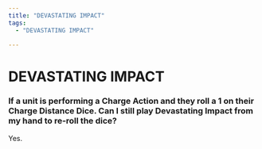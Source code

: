 ```yaml
---
title: "DEVASTATING IMPACT"
tags:
  - "DEVASTATING IMPACT"

---
```


# DEVASTATING IMPACT

###   If a unit is performing a Charge Action and they roll a 1 on their Charge Distance Dice. Can I still play Devastating Impact from my hand to re-roll the dice?

Yes.








